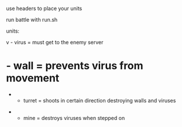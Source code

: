 use headers to place your units

run battle with run.sh

units:



v - virus  = must get to the enemy server

# - wall   = prevents virus from movement

+ - turret = shoots in certain direction destroying walls and viruses

* - mine   = destroys viruses when stepped on
